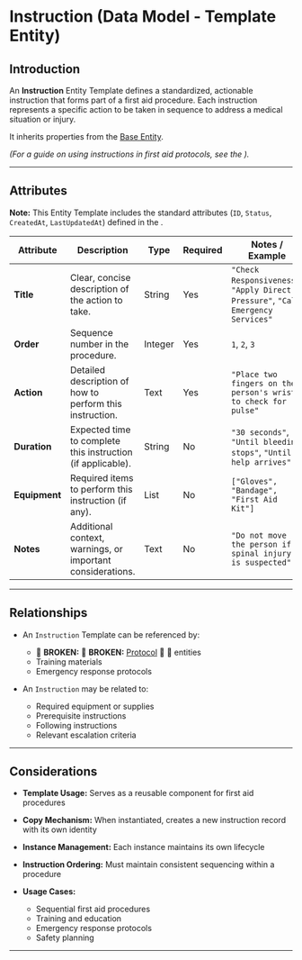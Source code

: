 # **Instruction** (Data Model - Template Entity)

## **Introduction**

An **Instruction** Entity Template defines a standardized, actionable instruction that forms part of a first aid
procedure. Each instruction represents a specific action to be taken in sequence to address a medical situation or
injury.

It inherits properties from the [Base Entity](../foundation/base_entity.md).

_(For a guide on using instructions in first aid protocols, see the )._

---

## **Attributes**

**Note:** This Entity Template includes the standard attributes (`ID`, `Status`, `CreatedAt`, `LastUpdatedAt`) defined
in the .

| Attribute     | Description                                                 | Type    | Required | Notes / Example                                                                  |
| ------------- | ----------------------------------------------------------- | ------- | -------- | -------------------------------------------------------------------------------- |
| **Title**     | Clear, concise description of the action to take.           | String  | Yes      | `"Check Responsiveness"`, `"Apply Direct Pressure"`, `"Call Emergency Services"` |
| **Order**     | Sequence number in the procedure.                           | Integer | Yes      | `1`, `2`, `3`                                                                    |
| **Action**    | Detailed description of how to perform this instruction.    | Text    | Yes      | `"Place two fingers on the person's wrist to check for pulse"`                   |
| **Duration**  | Expected time to complete this instruction (if applicable). | String  | No       | `"30 seconds"`, `"Until bleeding stops"`, `"Until help arrives"`                 |
| **Equipment** | Required items to perform this instruction (if any).        | List    | No       | `["Gloves", "Bandage", "First Aid Kit"]`                                         |
| **Notes**     | Additional context, warnings, or important considerations.  | Text    | No       | `"Do not move the person if spinal injury is suspected"`                         |

---

## **Relationships**

- An `Instruction` Template can be referenced by:

  - 🚨 **BROKEN:** 🚨 **BROKEN:** [Protocol](../safety/protocol/protocol.md) 🚨 🚨 entities
  - Training materials
  - Emergency response protocols

- An `Instruction` may be related to:

  - Required equipment or supplies
  - Prerequisite instructions
  - Following instructions
  - Relevant escalation criteria

---

## **Considerations**

- **Template Usage:** Serves as a reusable component for first aid procedures
- **Copy Mechanism:** When instantiated, creates a new instruction record with its own identity
- **Instance Management:** Each instance maintains its own lifecycle
- **Instruction Ordering:** Must maintain consistent sequencing within a procedure
- **Usage Cases:**

  - Sequential first aid procedures
  - Training and education
  - Emergency response protocols
  - Safety planning

---
